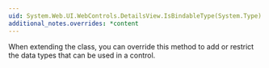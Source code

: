 ```yaml
---
uid: System.Web.UI.WebControls.DetailsView.IsBindableType(System.Type)
additional_notes.overrides: *content
---
```


<p>When extending the <xref href="System.Web.UI.WebControls.DetailsView"></xref> class, you can override this method to add or restrict the data types that can be used in a <xref href="System.Web.UI.WebControls.DetailsView"></xref> control.</p>


